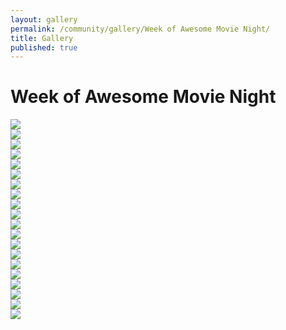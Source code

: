 ```yaml
---
layout: gallery
permalink: /community/gallery/Week of Awesome Movie Night/
title: Gallery
published: true
---
```

<h1>Week of Awesome Movie Night</h1>
<div class="gallery cf">
  <div class="gallery-image">
    <div class="wrapper">
      <img src="https://drive.google.com/uc?export=view&id=1foJ_CfaZTLYP0NPVlsu1J4NafrnoPkBO" />
    </div>
  </div>  <div class="gallery-image">
    <div class="wrapper">
      <img src="https://drive.google.com/uc?export=view&id=1B6TSEF9FWwYNiA7_AsXybdAbRXFbuE4O" />
    </div>
  </div>  <div class="gallery-image">
    <div class="wrapper">
      <img src="https://drive.google.com/uc?export=view&id=1iteFSOLa8iwRyv8swKvQgb1mepO3BnvU" />
    </div>
  </div>  <div class="gallery-image">
    <div class="wrapper">
      <img src="https://drive.google.com/uc?export=view&id=1pjKp8n6cMOEFxgRSGfnz3SjZDmBot-4u" />
    </div>
  </div>  <div class="gallery-image">
    <div class="wrapper">
      <img src="https://drive.google.com/uc?export=view&id=1LQvLjn6jUp0vOMSrmEUEJCg6ogeGNak-" />
    </div>
  </div>  <div class="gallery-image">
    <div class="wrapper">
      <img src="https://drive.google.com/uc?export=view&id=1_9fH72se5Qsd-9taBicsyoD6cuMuYkqt" />
    </div>
  </div>  <div class="gallery-image">
    <div class="wrapper">
      <img src="https://drive.google.com/uc?export=view&id=1WKJHlPydkViSO9uFjp824IWTODN7ASSt" />
    </div>
  </div>  <div class="gallery-image">
    <div class="wrapper">
      <img src="https://drive.google.com/uc?export=view&id=19KznETP3_271WQkN69cCIr5vzd4hhOMk" />
    </div>
  </div>  <div class="gallery-image">
    <div class="wrapper">
      <img src="https://drive.google.com/uc?export=view&id=1zBbCUDV31Ch_yMYeWzNQ1zVBreE-IaYZ" />
    </div>
  </div>  <div class="gallery-image">
    <div class="wrapper">
      <img src="https://drive.google.com/uc?export=view&id=1h9JT-MDSGYdAQaAu6tQqBrlqpd8_iQ3s" />
    </div>
  </div>  <div class="gallery-image">
    <div class="wrapper">
      <img src="https://drive.google.com/uc?export=view&id=1dFJPtUvIg_YZaQRiED9rYr0uvK6nkZIR" />
    </div>
  </div>  <div class="gallery-image">
    <div class="wrapper">
      <img src="https://drive.google.com/uc?export=view&id=1aei1zvYDSukE5-nhncf-uydYdpoz-QVt" />
    </div>
  </div>  <div class="gallery-image">
    <div class="wrapper">
      <img src="https://drive.google.com/uc?export=view&id=1Y3n1vfiSfwO_BaPmCX7lSlQtGcoBNFOX" />
    </div>
  </div>  <div class="gallery-image">
    <div class="wrapper">
      <img src="https://drive.google.com/uc?export=view&id=1Sj4_SZDmaNb2kkcBA-PY4cxSfBuOJuKK" />
    </div>
  </div>  <div class="gallery-image">
    <div class="wrapper">
      <img src="https://drive.google.com/uc?export=view&id=1d4jC-bK1xEuTt8CcgQMq8WJp5vDqMXcb" />
    </div>
  </div>  <div class="gallery-image">
    <div class="wrapper">
      <img src="https://drive.google.com/uc?export=view&id=1hiiFQNi8R97OFndmGi9q52sfwKXuzwRG" />
    </div>
  </div>  <div class="gallery-image">
    <div class="wrapper">
      <img src="https://drive.google.com/uc?export=view&id=1og7XvifJSxq_tmdSCBl2gO6x4YYOEMSV" />
    </div>
  </div>  <div class="gallery-image">
    <div class="wrapper">
      <img src="https://drive.google.com/uc?export=view&id=1kWihiDYuSM9y0IiuyeGa4vR6KE3KzKuw" />
    </div>
  </div>  <div class="gallery-image">
    <div class="wrapper">
      <img src="https://drive.google.com/uc?export=view&id=1HxxvhMmGCo3-jemwp81JbeN6T85YH0eN" />
    </div>
  </div>  <div class="gallery-image">
    <div class="wrapper">
      <img src="https://drive.google.com/uc?export=view&id=14a1usduC0inC4_oEUT_XOf8LMHiaRk55" />
    </div>
  </div>
</div>